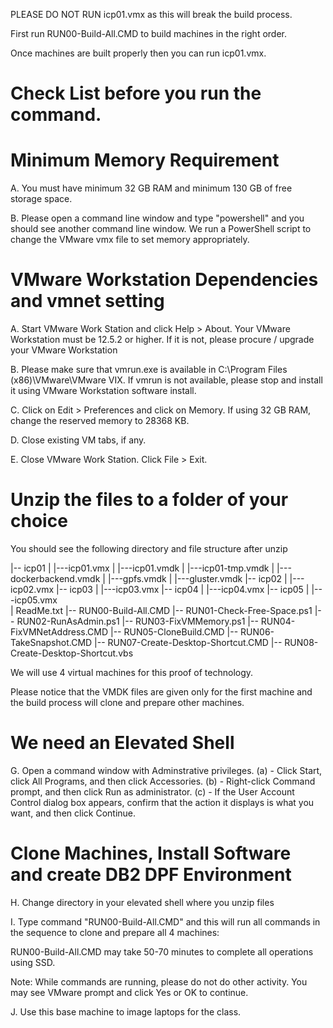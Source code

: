 
PLEASE DO NOT RUN icp01.vmx as this will break the build process. 

First run RUN00-Build-All.CMD to build machines in the right order.

Once machines are built properly then you can run icp01.vmx.

Check List before you run the command.
=====================================

Minimum Memory Requirement
==========================

A. You must have minimum 32 GB RAM and minimum 130 GB of free storage space.

B. Please open a command line window and type "powershell" and you should see another 
   command line window. We run a PowerShell script to change the VMware vmx file to set 
   memory appropriately.


VMware Workstation Dependencies and vmnet setting
=================================================

A. Start VMware Work Station and click Help > About. 
   Your VMware Workstation must be 12.5.2 or higher. 
   If it is not, please procure / upgrade your VMware Workstation

B. Please make sure that vmrun.exe is available in C:\Program Files (x86)\VMware\VMware VIX.
   If vmrun is not available, please stop and install it using VMware Workstation software install.

C. Click on Edit > Preferences and click on Memory. If using 32 GB RAM, change the reserved memory to 28368 KB.

D. Close existing VM tabs, if any.

E. Close VMware Work Station. Click File > Exit.


Unzip the files to a folder of your choice
==========================================

You should see the following directory and file structure after unzip

   |-- icp01
   |   |---icp01.vmx
   |   |---icp01.vmdk
   |   |---icp01-tmp.vmdk
   |   |---dockerbackend.vmdk
   |   |---gpfs.vmdk
   |   |---gluster.vmdk
   |-- icp02
   |   |---icp02.vmx
   |-- icp03
   |   |---icp03.vmx
   |-- icp04
   |   |---icp04.vmx
   |-- icp05
   |   |---icp05.vmx   
   |   ReadMe.txt
   |-- RUN00-Build-All.CMD
   |-- RUN01-Check-Free-Space.ps1
   |-- RUN02-RunAsAdmin.ps1
   |-- RUN03-FixVMMemory.ps1
   |-- RUN04-FixVMNetAddress.CMD
   |-- RUN05-CloneBuild.CMD
   |-- RUN06-TakeSnapshot.CMD
   |-- RUN07-Create-Desktop-Shortcut.CMD
   |-- RUN08-Create-Desktop-Shortcut.vbs

We will use 4 virtual machines for this proof of technology.

Please notice that the VMDK files are given only for the first machine and the
build process will clone and prepare other machines.

We need an Elevated Shell
=========================

G. Open a command window with Adminstrative privileges.
   (a) - Click Start, click All Programs, and then click Accessories.
   (b) - Right-click Command prompt, and then click Run as administrator.
   (c) - If the User Account Control dialog box appears, confirm that the action 
         it displays is what you want, and then click Continue.

Clone Machines, Install Software and create DB2 DPF Environment
===============================================================
 
H. Change directory in your elevated shell where you unzip files

I. Type command "RUN00-Build-All.CMD" and this will run all
   commands in the sequence to clone and prepare all 4 machines:

   RUN00-Build-All.CMD may take 50-70 minutes to complete all operations using SSD.         

   Note: While commands are running, please do not do other activity. You may
         see VMware prompt and click Yes or OK to continue.


J. Use this base machine to image laptops for the class.
    